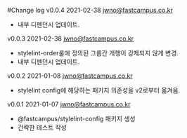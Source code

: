 #Change log
v0.0.4 2021-02-38 jwno@fastcampus.co.kr
- 내부 디펜던시 업데이트.

v0.0.3 2021-02-38 jwno@fastcampus.co.kr
- stylelint-order룰에 정의된 그룹간 개행이 강제되지 않게 변경.
- 내부 디펜던시 업데이트.

v0.0.2 2021-01-08 jwno@fastcampus.co.kr
- stylelint config에 해당하는 패키지 의존성을 v2로부터 옮겨옴.

v0.0.1 2021-01-07 jwno@fastcampus.co.kr
- @fastcampus/stylelint-config 패키지 생성
- 간략한 테스트 작성